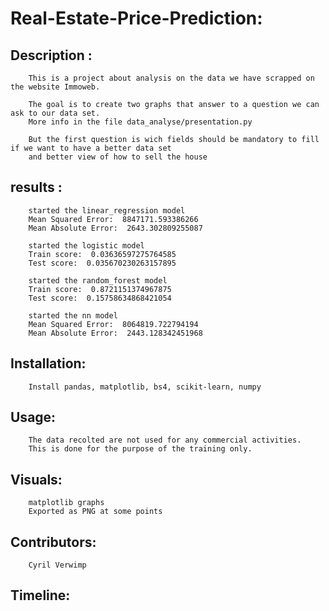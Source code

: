 # Real-Estate-Price-Prediction:

## Description : 

        This is a project about analysis on the data we have scrapped on the website Immoweb.

        The goal is to create two graphs that answer to a question we can ask to our data set. 
        More info in the file data_analyse/presentation.py

        But the first question is wich fields should be mandatory to fill if we want to have a better data set
        and better view of how to sell the house
    
## results : 

        started the linear_regression model    
        Mean Squared Error:  8847171.593386266 
        Mean Absolute Error:  2643.302809255087
                
        started the logistic model
        Train score:  0.03636597275764585
        Test score:  0.035670230263157895

        started the random_forest model
        Train score:  0.8721151374967875
        Test score:  0.15758634868421054

        started the nn model
        Mean Squared Error:  8064819.722794194
        Mean Absolute Error:  2443.128342451968

## Installation:

        Install pandas, matplotlib, bs4, scikit-learn, numpy

## Usage:

        The data recolted are not used for any commercial activities.
        This is done for the purpose of the training only.

## Visuals:

        matplotlib graphs
        Exported as PNG at some points

## Contributors:

        Cyril Verwimp

## Timeline:
        

